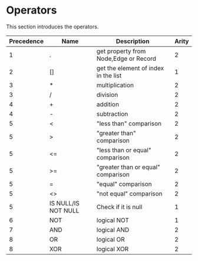 # Operators

This section introduces the operators.

| Precedence | Name | Description | Arity |
| --- | ---| --- | --- |
| 1 | . | get property from Node,Edge or Record| 2 |
| 2 |\[\]| get the element of index in the list| 1 |
| 3 | * | multiplication | 2 |
| 3 | / | division | 2 |
| 4 | + | addition | 2 |
| 4 | - | subtraction | 2 |
| 5 | < | "less than" comparison | 2 |
| 5 | > | "greater than" comparison | 2 |
| 5 | <= | "less than or equal" comparison | 2 |
| 5 | >= | "greater than or equal" comparison | 2 |
| 5 | = | "equal" comparison | 2 |
| 5 | <> | "not equal" comparison | 2 |
| 5 | IS NULL/IS NOT NULL | Check if it is null | 1 |
| 6 | NOT | logical NOT | 1 |
| 7 | AND | logical AND | 2 |
| 8 | OR | logical OR | 2 |
| 8 | XOR | logical XOR | 2 |